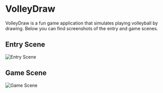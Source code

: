 # VolleyDraw

VolleyDraw is a fun game application that simulates playing volleyball by drawing. Below you can find screenshots of the entry and game scenes.

## Entry Scene
![Entry Scene](https://github.com/5yamach5/VolleyDraw/assets/163719893/2b43a4c7-c786-4f11-b963-a6c76637719f)

## Game Scene
![Game Scene](https://github.com/5yamach5/VolleyDraw/assets/163719893/2bf1c52e-bfed-4e08-8f71-84e3230b73b6)
